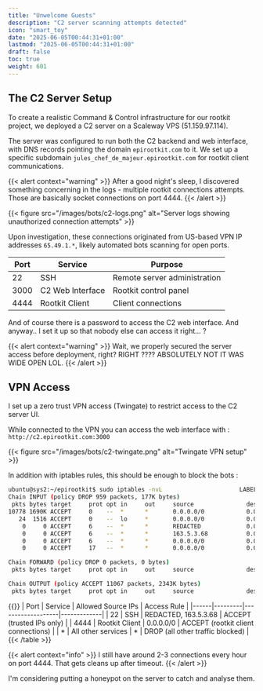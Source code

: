 ```yaml
---
title: "Unwelcome Guests"
description: "C2 server scanning attempts detected"
icon: "smart_toy"
date: "2025-06-05T00:44:31+01:00"
lastmod: "2025-06-05T00:44:31+01:00"
draft: false
toc: true
weight: 601
---
```


## The C2 Server Setup

To create a realistic Command & Control infrastructure for our rootkit project, we deployed a C2 server on a Scaleway VPS (51.159.97.114). 

The server was configured to run both the C2 backend and web interface, with DNS records pointing the domain `epirootkit.com` to it. We set up a specific subdomain `jules_chef_de_majeur.epirootkit.com` for rootkit client communications.

{{< alert context="warning" >}}
After a good night's sleep, I discovered something concerning in the logs - multiple rootkit connections attempts. Those are basically socket connections on port 4444.
{{< /alert >}}

{{< figure src="/images/bots/c2-logs.png" alt="Server logs showing unauthorized connection attempts" >}}

Upon investigation, these connections originated from US-based VPN IP addresses `65.49.1.*`, likely automated bots scanning for open ports. 

| Port | Service | Purpose |
|------|---------|---------|
| 22 | SSH | Remote server administration |
| 3000 | C2 Web Interface | Rootkit control panel |
| 4444 | Rootkit Client | Client connections |

And of course there is a password to access the C2 web interface. And anyway.. I set it up so that nobody else can access it right... ?

{{< alert context="warning" >}}
Wait, we properly secured the server access before deployment, right? RIGHT ???? ABSOLUTELY NOT IT WAS WIDE OPEN LOL.
{{< /alert >}}

## VPN Access

I set up a zero trust VPN access (Twingate) to restrict access to the C2 server UI.


While connected to the VPN you can access the web interface with : `http://c2.epirootkit.com:3000`

{{< figure src="/images/bots/c2-twingate.png" alt="Twingate VPN setup" >}}

In addition with iptables rules, this should be enough to block the bots : 

```bash
ubuntu@sys2:~/epirootkit$ sudo iptables -nvL                      LABEL_DEPLOYED_BY="linux" bash
Chain INPUT (policy DROP 959 packets, 177K bytes)
 pkts bytes target     prot opt in     out     source               destination
10778 1690K ACCEPT     0    --  *      *       0.0.0.0/0            0.0.0.0/0            ctstate RELATED,ESTABLISHED
   24  1516 ACCEPT     0    --  lo     *       0.0.0.0/0            0.0.0.0/0
    0     0 ACCEPT     6    --  *      *       REDACTED             0.0.0.0/0            tcp dpt:22
    0     0 ACCEPT     6    --  *      *       163.5.3.68           0.0.0.0/0            tcp dpt:22
    0     0 ACCEPT     6    --  *      *       0.0.0.0/0            0.0.0.0/0            tcp dpt:4444
    0     0 ACCEPT     17   --  *      *       0.0.0.0/0            0.0.0.0/0            udp dpt:4444

Chain FORWARD (policy DROP 0 packets, 0 bytes)
 pkts bytes target     prot opt in     out     source               destination

Chain OUTPUT (policy ACCEPT 11067 packets, 2343K bytes)
 pkts bytes target     prot opt in     out     source               destination
 ```

 {{<table>}}
 | Port | Service | Allowed Source IPs | Access Rule |
 |------|---------|-------------------|-------------|
 | 22 | SSH | REDACTED, 163.5.3.68 | ACCEPT (trusted IPs only) |
 | 4444 | Rootkit Client | 0.0.0.0/0 | ACCEPT (rootkit client connections) |
 | * | All other services | * | DROP (all other traffic blocked) |
 {{< /table >}}



{{< alert context="info" >}}
I still have around 2-3 connections every hour on port 4444. That gets cleans up after timeout.
{{< /alert >}}

I'm considering putting a honeypot on the server to catch and analyse them.


